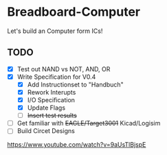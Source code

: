 # Breadboard-Computer
Let's build an Computer form ICs!

## TODO
- [X] Test out NAND vs NOT, AND, OR
- [X] Write Specification for V0.4
  - [X] Add Instructionset to "Handbuch"
  - [X] Rework Interupts
  - [X] I/O Specification
  - [X] Update Flags
  - [ ] ~~Insert test results~~
- [ ] Get familiar with ~~EAGLE/Target3001~~ Kicad/Logisim
- [ ] Build Circet Designs

https://www.youtube.com/watch?v=9aUsTlBjspE
